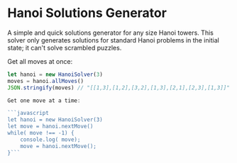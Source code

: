 # Hanoi Solutions Generator
A simple and quick solutions generator for any size Hanoi towers. This solver only generates solutions for standard Hanoi problems in the initial state; it can't solve scrambled puzzles.

Get all moves at once:

```javascript
let hanoi = new HanoiSolver(3)
moves = hanoi.allMoves()
JSON.stringify(moves) // "[[1,3],[1,2],[3,2],[1,3],[2,1],[2,3],[1,3]]"```

Get one move at a time:

```javascript
let hanoi = new HanoiSolver(3)
let move = hanoi.nextMove()
while( move !== -1) {
    console.log( move);
    move = hanoi.nextMove();
}```
    
